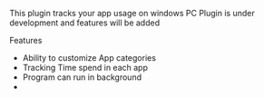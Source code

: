 This plugin tracks your app usage on windows PC
Plugin is under development and features will be added

Features
 - Ability to customize App categories
 - Tracking Time spend in each app
 - Program can run in background
 - 
